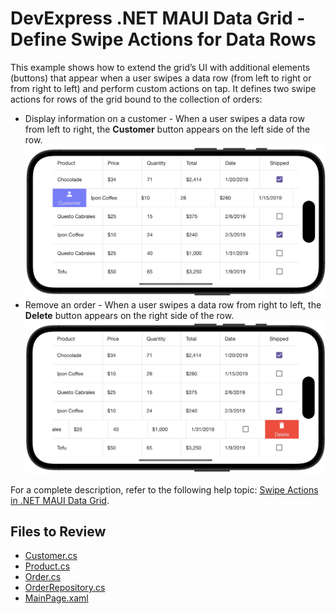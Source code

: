 # DevExpress .NET MAUI Data Grid - Define Swipe Actions for Data Rows

This example shows how to extend the grid’s UI with additional elements (buttons) that appear when a user swipes a data row (from left to right or from right to left) and perform custom actions on tap. It defines two swipe actions for rows of the grid bound to the collection of orders:  
- Display information on a customer - When a user swipes a data row from left to right, the **Customer** button appears on the left side of the row.  
  <img src="./img/grid-swipe-start.png"/>
- Remove an order - When a user swipes a data row from right to left, the **Delete** button appears on the right side of the row.  
  <img src="./img/grid-swipe-end.png"/>

For a complete description, refer to the following help topic: [Swipe Actions in .NET MAUI Data Grid](https://docs.devexpress.com/MAUI/403275/data-grid/swiping).

<!-- default file list -->
## Files to Review

* [Customer.cs](DataModel/Customer.cs)
* [Product.cs](DataModel/Product.cs)
* [Order.cs](DataModel/Order.cs)
* [OrderRepository.cs](DataModel/OrderRepository.cs)
* [MainPage.xaml](MainPage.xaml)
<!-- default file list end -->

